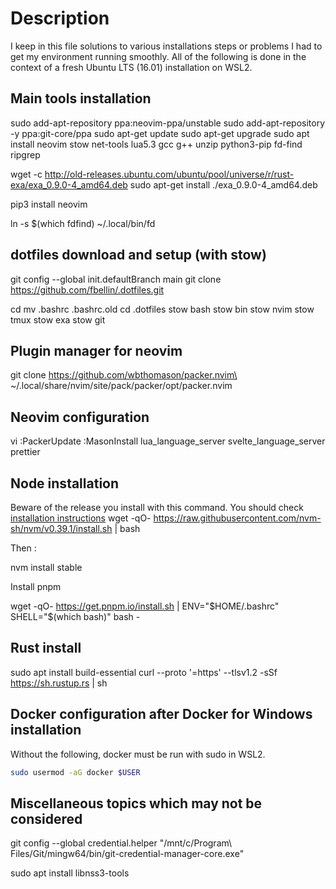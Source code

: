 # Description

I keep in this file solutions to various installations steps or problems I had to get my environment running smoothly. All of the following is done in the context of a fresh Ubuntu LTS (16.01) installation on WSL2.

## Main tools installation
sudo add-apt-repository ppa:neovim-ppa/unstable
sudo add-apt-repository -y ppa:git-core/ppa
sudo apt-get update
sudo apt-get upgrade
sudo apt install neovim stow net-tools lua5.3 gcc g++ unzip python3-pip fd-find ripgrep

wget -c http://old-releases.ubuntu.com/ubuntu/pool/universe/r/rust-exa/exa_0.9.0-4_amd64.deb
sudo apt-get install ./exa_0.9.0-4_amd64.deb

pip3 install neovim

ln -s $(which fdfind) ~/.local/bin/fd

## dotfiles download and setup (with stow)

git config --global init.defaultBranch main
git clone https://github.com/fbellin/.dotfiles.git

cd
mv .bashrc .bashrc.old
cd .dotfiles
stow bash
stow bin
stow nvim
stow tmux
stow exa
stow git

## Plugin manager for neovim

git clone https://github.com/wbthomason/packer.nvim\
 ~/.local/share/nvim/site/pack/packer/opt/packer.nvim

## Neovim configuration

vi
:PackerUpdate
:MasonInstall lua_language_server svelte_language_server prettier

## Node installation

Beware of the release you install with this command. You should check [installation instructions](https://github.com/nvm-sh/nvm#installing-and-updating)
wget -qO- https://raw.githubusercontent.com/nvm-sh/nvm/v0.39.1/install.sh | bash

Then :

nvm install stable

Install pnpm 

wget -qO- https://get.pnpm.io/install.sh | ENV="$HOME/.bashrc" SHELL="$(which bash)" bash -

## Rust install

sudo apt install build-essential
curl --proto '=https' --tlsv1.2 -sSf https://sh.rustup.rs | sh

## Docker configuration after Docker for Windows installation

Without the following, docker must be run with sudo in WSL2.

```bash
sudo usermod -aG docker $USER
```

## Miscellaneous topics which may not be considered

git config --global credential.helper "/mnt/c/Program\ Files/Git/mingw64/bin/git-credential-manager-core.exe"

sudo apt install libnss3-tools


